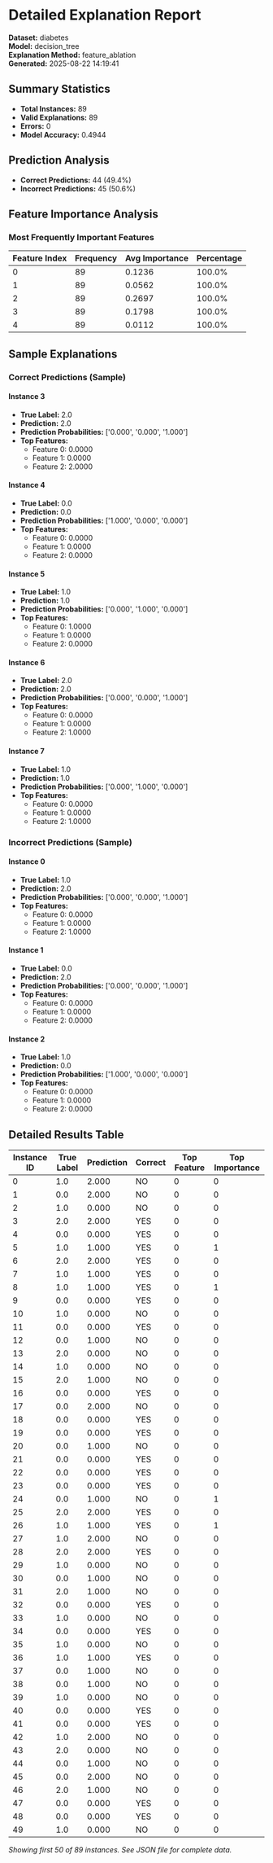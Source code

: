 # Detailed Explanation Report

**Dataset:** diabetes  
**Model:** decision_tree  
**Explanation Method:** feature_ablation  
**Generated:** 2025-08-22 14:19:41  

## Summary Statistics

- **Total Instances:** 89
- **Valid Explanations:** 89
- **Errors:** 0
- **Model Accuracy:** 0.4944

## Prediction Analysis

- **Correct Predictions:** 44 (49.4%)
- **Incorrect Predictions:** 45 (50.6%)

## Feature Importance Analysis

### Most Frequently Important Features

| Feature Index | Frequency | Avg Importance | Percentage |
|---------------|-----------|----------------|------------|
| 0 | 89 | 0.1236 | 100.0% |
| 1 | 89 | 0.0562 | 100.0% |
| 2 | 89 | 0.2697 | 100.0% |
| 3 | 89 | 0.1798 | 100.0% |
| 4 | 89 | 0.0112 | 100.0% |

## Sample Explanations

### Correct Predictions (Sample)

#### Instance 3

- **True Label:** 2.0
- **Prediction:** 2.0
- **Prediction Probabilities:** ['0.000', '0.000', '1.000']
- **Top Features:**
  - Feature 0: 0.0000
  - Feature 1: 0.0000
  - Feature 2: 2.0000

#### Instance 4

- **True Label:** 0.0
- **Prediction:** 0.0
- **Prediction Probabilities:** ['1.000', '0.000', '0.000']
- **Top Features:**
  - Feature 0: 0.0000
  - Feature 1: 0.0000
  - Feature 2: 0.0000

#### Instance 5

- **True Label:** 1.0
- **Prediction:** 1.0
- **Prediction Probabilities:** ['0.000', '1.000', '0.000']
- **Top Features:**
  - Feature 0: 1.0000
  - Feature 1: 0.0000
  - Feature 2: 0.0000

#### Instance 6

- **True Label:** 2.0
- **Prediction:** 2.0
- **Prediction Probabilities:** ['0.000', '0.000', '1.000']
- **Top Features:**
  - Feature 0: 0.0000
  - Feature 1: 0.0000
  - Feature 2: 1.0000

#### Instance 7

- **True Label:** 1.0
- **Prediction:** 1.0
- **Prediction Probabilities:** ['0.000', '1.000', '0.000']
- **Top Features:**
  - Feature 0: 0.0000
  - Feature 1: 0.0000
  - Feature 2: 1.0000

### Incorrect Predictions (Sample)

#### Instance 0

- **True Label:** 1.0
- **Prediction:** 2.0
- **Prediction Probabilities:** ['0.000', '0.000', '1.000']
- **Top Features:**
  - Feature 0: 0.0000
  - Feature 1: 0.0000
  - Feature 2: 1.0000

#### Instance 1

- **True Label:** 0.0
- **Prediction:** 2.0
- **Prediction Probabilities:** ['0.000', '0.000', '1.000']
- **Top Features:**
  - Feature 0: 0.0000
  - Feature 1: 0.0000
  - Feature 2: 0.0000

#### Instance 2

- **True Label:** 1.0
- **Prediction:** 0.0
- **Prediction Probabilities:** ['1.000', '0.000', '0.000']
- **Top Features:**
  - Feature 0: 0.0000
  - Feature 1: 0.0000
  - Feature 2: 0.0000

## Detailed Results Table

| Instance ID | True Label | Prediction | Correct | Top Feature | Top Importance |
|-------------|------------|------------|---------|-------------|----------------|
| 0 | 1.0 | 2.000 | NO | 0 | 0 |
| 1 | 0.0 | 2.000 | NO | 0 | 0 |
| 2 | 1.0 | 0.000 | NO | 0 | 0 |
| 3 | 2.0 | 2.000 | YES | 0 | 0 |
| 4 | 0.0 | 0.000 | YES | 0 | 0 |
| 5 | 1.0 | 1.000 | YES | 0 | 1 |
| 6 | 2.0 | 2.000 | YES | 0 | 0 |
| 7 | 1.0 | 1.000 | YES | 0 | 0 |
| 8 | 1.0 | 1.000 | YES | 0 | 1 |
| 9 | 0.0 | 0.000 | YES | 0 | 0 |
| 10 | 1.0 | 0.000 | NO | 0 | 0 |
| 11 | 0.0 | 0.000 | YES | 0 | 0 |
| 12 | 0.0 | 1.000 | NO | 0 | 0 |
| 13 | 2.0 | 0.000 | NO | 0 | 0 |
| 14 | 1.0 | 0.000 | NO | 0 | 0 |
| 15 | 2.0 | 1.000 | NO | 0 | 0 |
| 16 | 0.0 | 0.000 | YES | 0 | 0 |
| 17 | 0.0 | 2.000 | NO | 0 | 0 |
| 18 | 0.0 | 0.000 | YES | 0 | 0 |
| 19 | 0.0 | 0.000 | YES | 0 | 0 |
| 20 | 0.0 | 1.000 | NO | 0 | 0 |
| 21 | 0.0 | 0.000 | YES | 0 | 0 |
| 22 | 0.0 | 0.000 | YES | 0 | 0 |
| 23 | 0.0 | 0.000 | YES | 0 | 0 |
| 24 | 0.0 | 1.000 | NO | 0 | 1 |
| 25 | 2.0 | 2.000 | YES | 0 | 0 |
| 26 | 1.0 | 1.000 | YES | 0 | 1 |
| 27 | 1.0 | 2.000 | NO | 0 | 0 |
| 28 | 2.0 | 2.000 | YES | 0 | 0 |
| 29 | 1.0 | 0.000 | NO | 0 | 0 |
| 30 | 0.0 | 1.000 | NO | 0 | 0 |
| 31 | 2.0 | 1.000 | NO | 0 | 0 |
| 32 | 0.0 | 0.000 | YES | 0 | 0 |
| 33 | 1.0 | 0.000 | NO | 0 | 0 |
| 34 | 0.0 | 0.000 | YES | 0 | 0 |
| 35 | 1.0 | 0.000 | NO | 0 | 0 |
| 36 | 1.0 | 1.000 | YES | 0 | 0 |
| 37 | 0.0 | 1.000 | NO | 0 | 0 |
| 38 | 0.0 | 1.000 | NO | 0 | 0 |
| 39 | 1.0 | 0.000 | NO | 0 | 0 |
| 40 | 0.0 | 0.000 | YES | 0 | 0 |
| 41 | 0.0 | 0.000 | YES | 0 | 0 |
| 42 | 1.0 | 2.000 | NO | 0 | 0 |
| 43 | 2.0 | 0.000 | NO | 0 | 0 |
| 44 | 0.0 | 1.000 | NO | 0 | 0 |
| 45 | 0.0 | 2.000 | NO | 0 | 0 |
| 46 | 2.0 | 1.000 | NO | 0 | 0 |
| 47 | 0.0 | 0.000 | YES | 0 | 0 |
| 48 | 0.0 | 0.000 | YES | 0 | 0 |
| 49 | 1.0 | 0.000 | NO | 0 | 0 |

*Showing first 50 of 89 instances. See JSON file for complete data.*
